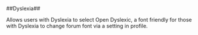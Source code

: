 ##Dyslexia##

Allows users with Dyslexia to select Open Dyslexic, a font friendly for those with Dyslexia to change forum font via a setting in profile.

